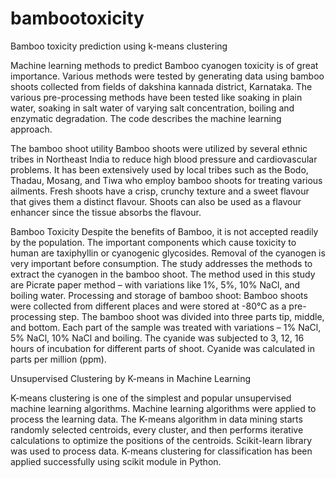 # bambootoxicity
Bamboo toxicity prediction using k-means clustering

Machine learning methods to predict Bamboo cyanogen toxicity is of great importance. Various methods were tested by generating data using bamboo shoots collected from fields of dakshina kannada district, Karnataka. The various pre-processing methods have been tested like soaking in plain water, soaking in salt water of varying salt concentration, boiling and enzymatic degradation. The code describes the machine learning approach.

The bamboo shoot utility
Bamboo shoots were utilized by several ethnic tribes in Northeast India to reduce high blood pressure and cardiovascular problems. It has been extensively used by local tribes such as the Bodo, Thadau, Mosang, and Tiwa who employ bamboo shoots for treating various ailments.
Fresh shoots have a crisp, crunchy texture and a sweet flavour that gives them a distinct flavour. Shoots can also be used as a flavour enhancer since the tissue absorbs the flavour. 

Bamboo Toxicity
Despite the benefits of Bamboo, it is not accepted readily by the population. The important components which cause toxicity to human are taxiphyllin or cyanogenic glycosides. Removal of the cyanogen is very important before consumption. The study addresses the methods to extract the cyanogen in the bamboo shoot. The method used in this study are Picrate paper method – with variations like 1%, 5%, 10% NaCl, and boiling water.
Processing and storage of bamboo shoot:
Bamboo shoots were collected from different places and were stored at -80℃  as a pre-processing step.
The bamboo shoot was divided into three parts tip, middle, and bottom. Each part of the sample was treated with variations – 1% NaCl, 5% NaCl, 10% NaCl and boiling. The cyanide was subjected to 3, 12, 16 hours of incubation for different parts of shoot. Cyanide was calculated in parts per million (ppm).

Unsupervised Clustering by K-means in Machine Learning

K-means clustering is one of the simplest and popular unsupervised machine learning algorithms. Machine learning algorithms were applied to process the learning data. The K-means algorithm in data mining starts randomly selected centroids, every cluster, and then performs iterative calculations to optimize the positions of the centroids. Scikit-learn library was used to process data. K-means clustering for classification has been applied successfully using scikit module in Python.







